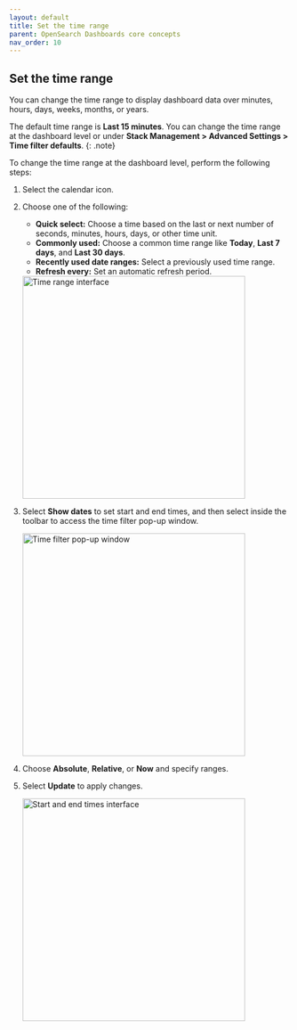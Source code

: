 ```yaml
---
layout: default
title: Set the time range
parent: OpenSearch Dashboards core concepts
nav_order: 10
---
```


## Set the time range

You can change the time range to display dashboard data over minutes, hours, days, weeks, months, or years.

The default time range is **Last 15 minutes**. You can change the time range at the dashboard level or under **Stack Management > Advanced Settings > Time filter defaults**. 
{: .note}

To change the time range at the dashboard level, perform the following steps:

1. Select the calendar icon.
1. Choose one of the following:
   - **Quick select:** Choose a time based on the last or next number of seconds, minutes, hours, days, or other time unit. 
   - **Commonly used:** Choose a common time range like **Today**, **Last 7 days**, and **Last 30 days**. 
   - **Recently used date ranges:** Select a previously used time range.
   - **Refresh every:** Set an automatic refresh period.
  
   <img src="{{site.url}}{{site.baseurl}}/images/time-range.png" alt="Time range interface" width="400"/>

1. Select **Show dates** to set start and end times, and then select inside the toolbar to access the time filter pop-up window.

   <img src="{{site.url}}{{site.baseurl}}/images/time-filter-popup.png" alt="Time filter pop-up window" width="400"/>

1. Choose **Absolute**, **Relative**, or **Now** and specify ranges.
1. Select **Update** to apply changes.

   <img src="{{site.url}}{{site.baseurl}}/images/start-end-time.png" alt="Start and end times interface" width="400"/>
